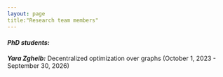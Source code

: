 ```yaml
---
layout: page
title:"Research team members"
---
```


  
#### *PhD students:*


__*Yara Zgheib:*__ Decentralized optimization over graphs (October 1, 2023 - September 30, 2026)


